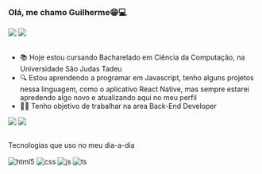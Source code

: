 ### Olá, me chamo Guilherme😁💻

<div> 

  <a href = "mailto:guilhermego111nowww@gmail.com"><img src="https://img.shields.io/badge/-Gmail-%23333?style=for-the-badge&logo=gmail&logoColor=white" target="_blank"></a>
  <a href="https://www.linkedin.com/in/devguilhermepereira" target="_blank"><img src="https://img.shields.io/badge/-LinkedIn-%230077B5?style=for-the-badge&logo=linkedin&logoColor=white" target="_blank"></a>
  
##
  
</div>

- 📚 Hoje estou cursando Bacharelado em Ciência da Computação, na Universidade São Judas Tadeu
- 🔍 Estou aprendendo a programar em Javascript, tenho alguns projetos nessa linguagem, como o aplicativo React Native, mas sempre estarei apredendo algo novo e atualizando aqui no meu perfil
- 👨‍💻 Tenho objetivo de trabalhar na area Back-End Developer

<div>
  <img heigh: "48%" src="https://github-readme-stats.vercel.app/api?username=Guilherme8782&show_icons=true&bg_color=00000000&hide=contribs,issues">
  <img heigh: "90%" src="https://github-readme-stats.vercel.app/api/top-langs/?username=Guilherme8782&bg_color=00000000&layout=compact">
</div>

##
Tecnologias que uso no meu dia-a-dia
<div style="display: inline_block">
  <img align="center" alt="html5" src="https://img.shields.io/badge/HTML5-E34F26?style=for-the-badge&logo=html5&logoColor=white" />
  <img align="center" alt="css" src="https://img.shields.io/badge/CSS3-1572B6?style=for-the-badge&logo=css3&logoColor=white" />
  <img align="center" alt="js" src="https://img.shields.io/badge/JavaScript-F7DF1E?style=for-the-badge&logo=javascript&logoColor=black" />
  <img align="center" alt="ts" src="https://img.shields.io/badge/TypeScript-007ACC?style=for-the-badge&logo=typescript&logoColor=white" />
</div><br/>

